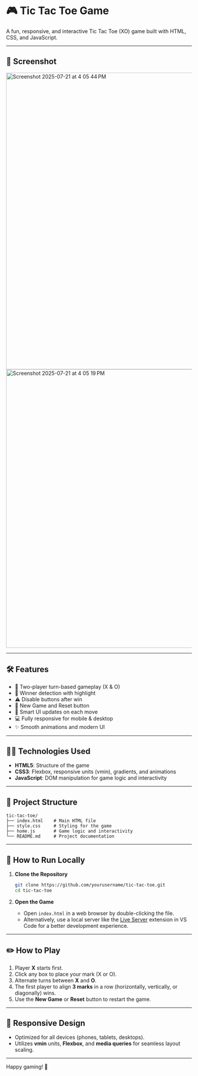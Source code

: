 # 🎮 Tic Tac Toe Game

A fun, responsive, and interactive Tic Tac Toe (XO) game built with HTML, CSS, and JavaScript.

---

## 📸 Screenshot
<img width="1049" height="804" alt="Screenshot 2025-07-21 at 4 05 44 PM" src="https://github.com/user-attachments/assets/52f99aeb-8b30-4ee0-a341-6e9e67c25281" />
<img width="1131" height="755" alt="Screenshot 2025-07-21 at 4 05 19 PM" src="https://github.com/user-attachments/assets/2b068b32-99fa-468f-a4d4-05ae2400dcc1" />


---



## 🛠 Features

- 🔄 Two-player turn-based gameplay (X & O)
- 🎉 Winner detection with highlight
- ⚠️ Disable buttons after win
- 🔁 New Game and Reset button
- 🧠 Smart UI updates on each move
- 💻 Fully responsive for mobile & desktop
- ✨ Smooth animations and modern UI

---

## 🧑‍💻 Technologies Used

- **HTML5**: Structure of the game
- **CSS3**: Flexbox, responsive units (vmin), gradients, and animations
- **JavaScript**: DOM manipulation for game logic and interactivity

---

## 📂 Project Structure

```
tic-tac-toe/
├── index.html    # Main HTML file
├── style.css     # Styling for the game
├── home.js       # Game logic and interactivity
└── README.md     # Project documentation
```

---

## 🔧 How to Run Locally

1. **Clone the Repository**
   ```bash
   git clone https://github.com/yourusername/tic-tac-toe.git
   cd tic-tac-toe
   ```

2. **Open the Game**
   - Open `index.html` in a web browser by double-clicking the file.
   - Alternatively, use a local server like the [Live Server](https://marketplace.visualstudio.com/items?itemName=ritwickdey.LiveServer) extension in VS Code for a better development experience.

---

## ✏️ How to Play

1. Player **X** starts first.
2. Click any box to place your mark (X or O).
3. Alternate turns between **X** and **O**.
4. The first player to align **3 marks** in a row (horizontally, vertically, or diagonally) wins.
5. Use the **New Game** or **Reset** button to restart the game.

---

## 📱 Responsive Design

- Optimized for all devices (phones, tablets, desktops).
- Utilizes **vmin** units, **Flexbox**, and **media queries** for seamless layout scaling.

---


Happy gaming! 🎲
